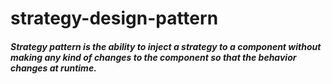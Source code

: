# strategy-design-pattern


##### Strategy pattern is the ability to inject a strategy to a component without making any kind of changes to the component so that the behavior changes at runtime.


